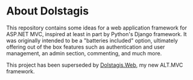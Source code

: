 About Dolstagis
===============

This repository contains some ideas for a web application framework for ASP.NET
MVC, inspired at least in part by Python's Django framework. It was originally
intended to be a "batteries included" option, ultimately offering out of the box
features such as authentication and  user management, an admin section,
commenting, and much more.

This project has been superseded by [Dolstagis.Web](https://github.com/jammycakes/dolstagis.web),
my new ALT.MVC framework.
